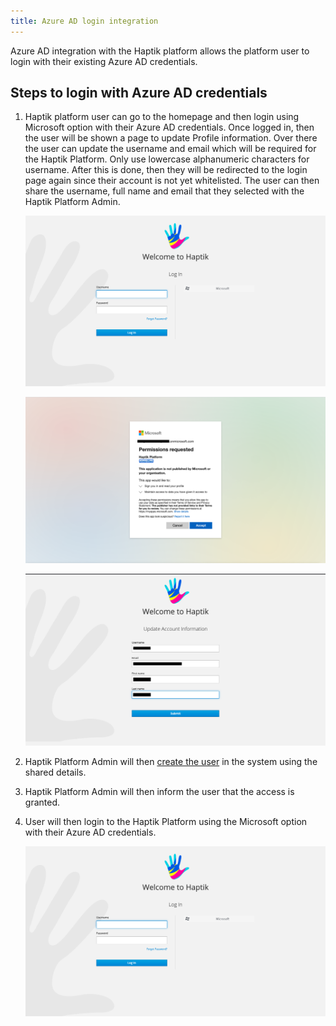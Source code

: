 ```yaml
---
title: Azure AD login integration
---
```


Azure AD integration with the Haptik platform allows the 
platform user to login with their existing Azure AD credentials.


## Steps to login with Azure AD credentials

1) Haptik platform user can go to the homepage and then login 
using Microsoft option with their Azure AD credentials. 
Once logged in, then the user will be shown a page to update Profile information. 
Over there the user can update the username and email which will be required for the Haptik Platform.
Only use lowercase alphanumeric characters for username. 
After this is done, then they will be redirected to the login page 
again since their account is not yet whitelisted. 
The user can then share the username, full name and email that they selected with the Haptik Platform Admin.

    ![](assets/azure-ad-login-1.png)
    
    ![](assets/azure-ad-login-2.png)
    
    ![](assets/azure-ad-login-3.png)

2) Haptik Platform Admin will then [create the user](permission-management.md#creating-new-user) in the system 
using the shared details.

3) Haptik Platform Admin will then inform the user that the access is granted. 

4) User will then login to the Haptik Platform using the Microsoft option with their Azure AD credentials.

   ![](assets/azure-ad-login-1.png)
